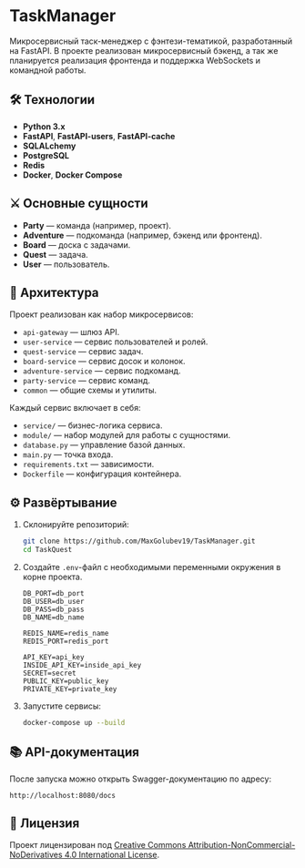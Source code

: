 # TaskManager

Микросервисный таск-менеджер с фэнтези-тематикой, разработанный на FastAPI. В проекте реализован микросервисный бэкенд, а так же планируется реализация фронтенда и поддержка WebSockets и командной работы.

## 🛠 Технологии
- **Python 3.x**
- **FastAPI**, **FastAPI-users**, **FastAPI-cache**
- **SQLALchemy**
- **PostgreSQL**
- **Redis**
- **Docker**, **Docker Compose**

## ⚔️ Основные сущности
- **Party** — команда (например, проект).
- **Adventure** — подкоманда (например, бэкенд или фронтенд).
- **Board** — доска с задачами.
- **Quest** — задача.
- **User** — пользователь.

## 🏰 Архитектура
Проект реализован как набор микросервисов:
- `api-gateway` — шлюз API.
- `user-service` — сервис пользователей и ролей.
- `quest-service` — сервис задач.
- `board-service` — сервис досок и колонок.
- `adventure-service` — сервис подкоманд.
- `party-service` — сервис команд.
- `common` — общие схемы и утилиты.

Каждый сервис включает в себя:
- `service/` — бизнес-логика сервиса.
- `module/` — набор модулей для работы с сущностями.
- `database.py` — управление базой данных.
- `main.py` — точка входа.
- `requirements.txt` — зависимости.
- `Dockerfile` — конфигурация контейнера.

## ⚙️ Развёртывание
1. Склонируйте репозиторий:
   ```sh
   git clone https://github.com/MaxGolubev19/TaskManager.git
   cd TaskQuest
   ```
3. Создайте `.env`-файл с необходимыми переменными окружения в корне проекта.
   ```
   DB_PORT=db_port
   DB_USER=db_user
   DB_PASS=db_pass
   DB_NAME=db_name
   
   REDIS_NAME=redis_name
   REDIS_PORT=redis_port
   
   API_KEY=api_key
   INSIDE_API_KEY=inside_api_key
   SECRET=secret
   PUBLIC_KEY=public_key
   PRIVATE_KEY=private_key
   ```
4. Запустите сервисы:
   ```sh
   docker-compose up --build
   ```

## 📚 API-документация
После запуска можно открыть Swagger-документацию по адресу:
```
http://localhost:8080/docs
```

## 📜 Лицензия
Проект лицензирован под [Creative Commons Attribution-NonCommercial-NoDerivatives 4.0 International License](http://creativecommons.org/licenses/by-nc-nd/4.0/).
